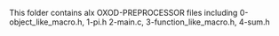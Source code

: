 This folder contains alx OXOD-PREPROCESSOR files including 0-object_like_macro.h, 1-pi.h
2-main.c, 3-function_like_macro.h, 4-sum.h